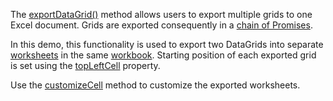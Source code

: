 The [exportDataGrid()](/Documentation/ApiReference/Common/Utils/excelExporter/#exportDataGridoptions) method allows users to export multiple grids to one Excel document. Grids are exported consequently in a <a href="https://developer.mozilla.org/en-US/docs/Web/JavaScript/Reference/Global_Objects/Promise/then" target="_blank">chain of Promises</a>. 

In this demo, this functionality is used to export two DataGrids into separate <a href="https://github.com/exceljs/exceljs#add-a-worksheet" target="_blank">worksheets</a> in the same <a href="https://github.com/exceljs/exceljs#create-a-workbook" target="_blank">workbook</a>. Starting position of each exported grid is set using the [topLeftCell](/Documentation/ApiReference/Common/Object_Structures/ExportDataGridProps/topLeftCell/) property.

Use the [customizeCell](/Documentation/ApiReference/Common/Object_Structures/ExportDataGridProps/#customizeCell) method to customize the exported worksheets.